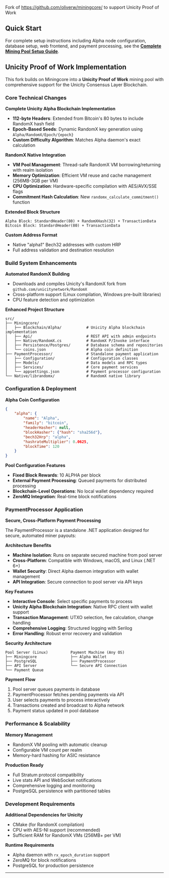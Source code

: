 Fork of https://github.com/oliverw/miningcore/ to support Unicity Proof of Work 

## Quick Start

For complete setup instructions including Alpha node configuration, database setup, web frontend, and payment processing, see the **[Complete Mining Pool Setup Guide](MINING-POOL-SETUP-GUIDE.md)**.

## Unicity Proof of Work Implementation

This fork builds on Miningcore into a **Unicity Proof of Work** mining pool with comprehensive support for the Unicity Consensus Layer Blockchain.

###  Core Technical Changes

**Complete Unicity Alpha Blockchain Implementation**

- **112-byte Headers**: Extended from Bitcoin's 80 bytes to include RandomX hash field
- **Epoch-Based Seeds**: Dynamic RandomX key generation using `Alpha/RandomX/Epoch/{epoch}`
- **Custom Difficulty Algorithm**: Matches Alpha daemon's exact calculation

**RandomX Native Integration**

- **VM Pool Management**: Thread-safe RandomX VM borrowing/returning with realm isolation
- **Memory Optimization**: Efficient VM reuse and cache management (256MB-3GB per VM)
- **CPU Optimization**: Hardware-specific compilation with AES/AVX/SSE flags
- **Commitment Hash Calculation**: New `randomx_calculate_commitment()` function

**Extended Block Structure**

```
Alpha Block: StandardHeader(80) + RandomXHash(32) + TransactionData
Bitcoin Block: StandardHeader(80) + TransactionData
```

**Custom Address Format**

- Native "alpha1" Bech32 addresses with custom HRP
- Full address validation and destination resolution

###  Build System Enhancements

**Automated RandomX Building**

- Downloads and compiles Unicity's RandomX fork from `github.com/unicitynetwork/RandomX`
- Cross-platform support (Linux compilation, Windows pre-built libraries)
- CPU feature detection and optimization

**Enhanced Project Structure**

```
src/
├── Miningcore/
│   ├── Blockchain/Alpha/           # Unicity Alpha blockchain implementation
│   ├── Api/                        # REST API with admin endpoints
│   ├── Native/RandomX.cs           # RandomX P/Invoke interface
│   ├── Persistence/Postgres/       # Database schema and repositories
│   └── coins.json                  # Alpha coin definition
├── PaymentProcessor/               # Standalone payment application
│   ├── Configuration/              # Configuration classes
│   ├── Models/                     # Data models and RPC types
│   ├── Services/                   # Core payment services
│   └── appsettings.json            # Payment processor configuration
└── Native/librandomx/              # RandomX native library
```

###  Configuration & Deployment

**Alpha Coin Configuration**

```json
{
    "alpha": {
        "name": "Alpha",
        "family": "bitcoin",
        "headerHasher": null,
        "blockHasher": {"hash": "sha256d"},
        "bech32Hrp": "alpha",
        "hashrateMultiplier": 0.0625,
        "blockTime": 120
    }
}
```

**Pool Configuration Features**

- **Fixed Block Rewards**: 10 ALPHA per block
- **External Payment Processing**: Queued payments for distributed processing
- **Blockchain-Level Operations**: No local wallet dependency required
- **ZeroMQ Integration**: Real-time block notifications

###  PaymentProcessor Application

**Secure, Cross-Platform Payment Processing**

The PaymentProcessor is a standalone .NET application designed for secure, automated miner payouts:

**Architecture Benefits**

- **Machine Isolation**: Runs on separate secured machine from pool server
- **Cross-Platform**: Compatible with Windows, macOS, and Linux (.NET 6+)
- **Wallet Security**: Direct Alpha daemon integration with wallet management
- **API Integration**: Secure connection to pool server via API keys

**Key Features**

- **Interactive Console**: Select specific payments to process
- **Unicity Alpha Blockchain Integration**: Native RPC client with wallet support
- **Transaction Management**: UTXO selection, fee calculation, change handling
- **Comprehensive Logging**: Structured logging with Serilog
- **Error Handling**: Robust error recovery and validation

**Security Architecture**

```
Pool Server (Linux)          Payment Machine (Any OS)
├── Miningcore               ├── Alpha Wallet
├── PostgreSQL               ├── PaymentProcessor
├── API Server               └── Secure API Connection
└── Payment Queue            
```

**Payment Flow**

1. Pool server queues payments in database
2. PaymentProcessor fetches pending payments via API
3. User selects payments to process interactively
4. Transactions created and broadcast to Alpha network
5. Payment status updated in pool database

### Performance & Scalability

**Memory Management**

- RandomX VM pooling with automatic cleanup
- Configurable VM count per realm
- Memory-hard hashing for ASIC resistance

**Production Ready**

- Full Stratum protocol compatibility
- Live stats API and WebSocket notifications
- Comprehensive logging and monitoring
- PostgreSQL persistence with partitioned tables

### Development Requirements

**Additional Dependencies for Unicity**

- CMake (for RandomX compilation)
- CPU with AES-NI support (recommended)
- Sufficient RAM for RandomX VMs (256MB+ per VM)

**Runtime Requirements**

- Alpha daemon with `rx_epoch_duration` support
- ZeroMQ for block notifications
- PostgreSQL for production persistence

***********************************

